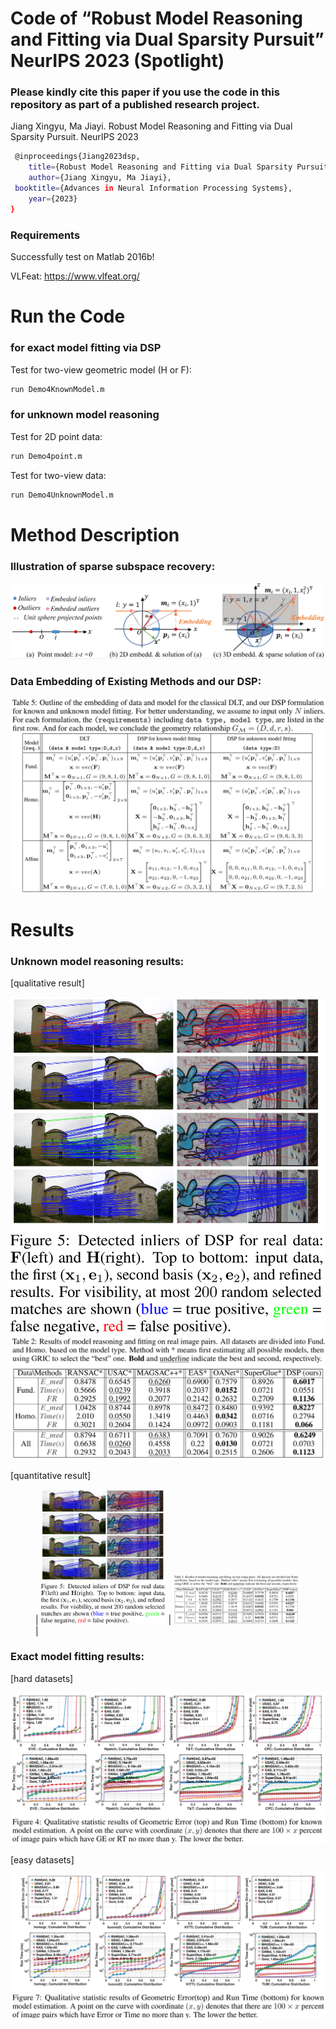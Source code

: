 #  Code of “Robust Model Reasoning and Fitting via Dual Sparsity Pursuit” NeurIPS 2023 (Spotlight)

### Please kindly cite this paper if you use the code in this repository as part of a published research project.

 Jiang Xingyu, Ma Jiayi. Robust Model Reasoning and Fitting via Dual Sparsity Pursuit. NeurIPS 2023 
```bash
 @inproceedings{Jiang2023dsp,
	title={Robust Model Reasoning and Fitting via Dual Sparsity Pursuit},
	author={Jiang Xingyu, Ma Jiayi},
 booktitle={Advances in Neural Information Processing Systems},
	year={2023}
}
```

### Requirements
Successfully test on Matlab 2016b! 

VLFeat: https://www.vlfeat.org/

# Run the Code

### for exact model fitting via DSP
Test for two-view geometric model (H or F):
```bash
run Demo4KnownModel.m
```

### for unknown model reasoning
Test for 2D point data:
```bash
run Demo4point.m
```
Test for two-view data:
```bash
run Demo4UnknownModel.m
```

# Method Description
### Illustration of sparse subspace recovery:

![image](https://github.com/StaRainJ/DSP/blob/main/fig/Fig1.png)

### Data Embedding of Existing Methods and our DSP:

![image](https://github.com/StaRainJ/DSP/blob/main/fig/TabDataEmbedding.png)

# Results
### Unknown model reasoning results:
[qualitative result]

![image](https://github.com/StaRainJ/DSP/blob/main/fig/FigMatchResults.png)![image](https://github.com/StaRainJ/DSP/blob/main/fig/TabModelReasoning.png)

[quantitative result]


 <figure class="half">
     | <img src="https://github.com/StaRainJ/DSP/blob/main/fig/FigMatchResults.png" width="200"/> | <img src="https://github.com/StaRainJ/DSP/blob/main/fig/TabModelReasoning.png" width="200"/> |
 </figure>

### Exact model fitting results:
[hard datasets]

![image](https://github.com/StaRainJ/DSP/blob/main/fig/FigDatasets1.png)

[easy datasets]

![image](https://github.com/StaRainJ/DSP/blob/main/fig/FigDatasets2.png)
